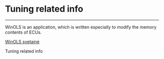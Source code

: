 # Tuning related info


***
WinOLS is an application, which is written especially to modify the memory contents of ECUs.

[WinOLS svetainė](https://www.evc.de/en/product/ols/software/)


Tuning related info



